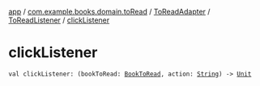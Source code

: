 [app](../../../index.md) / [com.example.books.domain.toRead](../../index.md) / [ToReadAdapter](../index.md) / [ToReadListener](index.md) / [clickListener](./click-listener.md)

# clickListener

`val clickListener: (bookToRead: `[`BookToRead`](../../../com.example.books.data.toread/-book-to-read/index.md)`, action: `[`String`](https://kotlinlang.org/api/latest/jvm/stdlib/kotlin/-string/index.html)`) -> `[`Unit`](https://kotlinlang.org/api/latest/jvm/stdlib/kotlin/-unit/index.html)